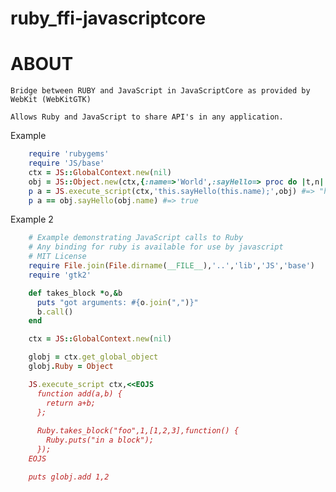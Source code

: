 ruby_ffi-javascriptcore
=======================

ABOUT
===
    Bridge between RUBY and JavaScript in JavaScriptCore as provided by WebKit (WebKitGTK)
    
    Allows Ruby and JavaScript to share API's in any application.
    
    
Example
```ruby
    require 'rubygems'
    require 'JS/base'
    ctx = JS::GlobalContext.new(nil)
    obj = JS::Object.new(ctx,{:name=>'World',:sayHello=> proc do |t,n| "hello #{n}" end})
    p a = JS.execute_script(ctx,'this.sayHello(this.name);',obj) #=> "hello World"
    p a == obj.sayHello(obj.name) #=> true
```
Example 2 
```ruby
    # Example demonstrating JavaScript calls to Ruby
    # Any binding for ruby is available for use by javascript
    # MIT License
    require File.join(File.dirname(__FILE__),'..','lib','JS','base')
    require 'gtk2'

    def takes_block *o,&b
      puts "got arguments: #{o.join(",")}"
      b.call()
    end

    ctx = JS::GlobalContext.new(nil)

    globj = ctx.get_global_object
    globj.Ruby = Object

    JS.execute_script ctx,<<EOJS
      function add(a,b) {
        return a+b;
      };
      
      Ruby.takes_block("foo",1,[1,2,3],function() {
        Ruby.puts("in a block");
      });
    EOJS

    puts globj.add 1,2
```
